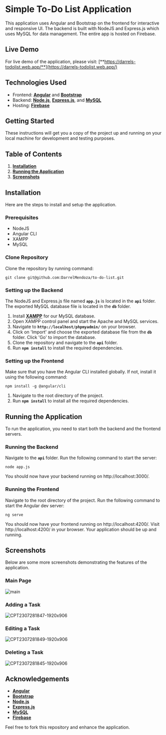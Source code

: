 # **Simple To-Do List Application**

This application uses Angular and Bootstrap on the frontend for interactive and responsive UI. The backend is built with NodeJS and Express.js which uses MySQL for data management. The entire app is hosted on Firebase.

## **Live Demo**

For live demo of the application, please visit: [**https://darrels-todolist.web.app/**](https://darrels-todolist.web.app/)

## **Technologies Used**

- Frontend: [**Angular**](https://angular.io/) and [**Bootstrap**](https://getbootstrap.com/)
- Backend: [**Node.js**](https://nodejs.org/en/), [**Express.js**](https://expressjs.com/), and [**MySQL**](https://www.mysql.com/)
- Hosting: [**Firebase**](https://www.firebase.com/)

## **Getting Started**

These instructions will get you a copy of the project up and running on your local machine for development and testing purposes.

## **Table of Contents**

1. **[Installation](#installation)**
2. **[Running the Application](#running-the-application)**
3. **[Screenshots](#screenshots)**

## **Installation**

Here are the steps to install and setup the application.

### **Prerequisites**

- NodeJS
- Angular CLI
- XAMPP
- MySQL

### **Clone Repository**
Clone the repository by running command:
```
git clone git@github.com:DarrelMendoza/to-do-list.git
```

### **Setting up the Backend**

The NodeJS and Express.js file named **`app.js`** is located in the **`api`** folder. The exported MySQL database file is located in the **`db`** folder.

1. Install [**XAMPP**](https://www.apachefriends.org/download.html) for our MySQL database.
2. Open XAMPP control panel and start the Apache and MySQL services.
3. Navigate to **`http://localhost/phpmyadmin/`** on your browser.
4. Click on 'Import' and choose the exported database file from the **`db`** folder. Click 'Go' to import the database.
5. Clone the repository and navigate to the **`api`** folder.
6. Run **`npm install`** to install the required dependencies.

### **Setting up the Frontend**

Make sure that you have the Angular CLI installed globally. If not, install it using the following command:
```
npm install -g @angular/cli
```
1. Navigate to the root directory of the project.
2. Run **`npm install`** to install all the required dependencies.

## **Running the Application**

To run the application, you need to start both the backend and the frontend servers.

### **Running the Backend**

Navigate to the **`api`** folder.
Run the following command to start the server:

```
node app.js
```

You should now have your backend running on http://localhost:3000/.

### **Running the Frontend**

Navigate to the root directory of the project.
Run the following command to start the Angular dev server:

```
ng serve
```

You should now have your frontend running on http://localhost:4200/.
Visit http://localhost:4200/ in your browser. Your application should be up and running.

## **Screenshots**

Below are some more screenshots demonstrating the features of the application.

### **Main Page**
![main](https://github.com/DarrelMendoza/to-do-list/assets/88825804/c5364d87-c2d6-4c41-8268-bc8db461a864)

### **Adding a Task**
![CPT2307281847-1920x906](https://github.com/DarrelMendoza/to-do-list/assets/88825804/e12b7008-b9b9-4d82-a3df-6a35ac7d5440)

### **Editing a Task**
![CPT2307281849-1920x906](https://github.com/DarrelMendoza/to-do-list/assets/88825804/09f42ed4-68d4-4355-9642-34d6eae891ad)

### **Deleting a Task**
![CPT2307281845-1920x906](https://github.com/DarrelMendoza/to-do-list/assets/88825804/bae250ed-4554-4a78-9fb4-47a2c32c1d2d)

## **Acknowledgements**

- **[Angular](https://angular.io/)**
- **[Bootstrap](https://getbootstrap.com/)**
- **[Node.js](https://nodejs.org/en/)**
- **[Express.js](https://expressjs.com/)**
- **[MySQL](https://www.mysql.com/)**
- **[Firebase](https://www.firebase.com/)**

Feel free to fork this repository and enhance the application.
